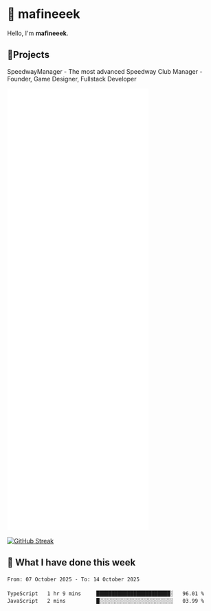# 👋 mafineeek
Hello, I'm **mafineeek**.

## 📝Projects

SpeedwayManager - The most advanced Speedway Club Manager - Founder, Game Designer, Fullstack Developer


![](./github-metrics.svg)

[![GitHub Streak](https://streak-stats.demolab.com/?user=mafineeek)](https://git.io/streak-stats)

## 📰 What I have done this week
<!--START_SECTION:waka-->

```txt
From: 07 October 2025 - To: 14 October 2025

TypeScript   1 hr 9 mins     ████████████████████████░   96.01 %
JavaScript   2 mins          █░░░░░░░░░░░░░░░░░░░░░░░░   03.99 %
```

<!--END_SECTION:waka-->
